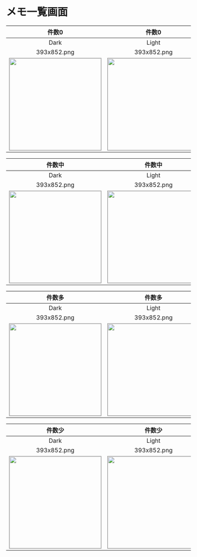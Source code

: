 # メモ一覧画面

|件数0|件数0|
|:---:|:---:|
|Dark|Light|
|393x852.png|393x852.png|
|<img src='../ReferenceImages_64/メモ一覧画面/testMemoListViewController_件数0_Dark_393x852.png' width='250' style='border: 1px solid #999' />|<img src='../ReferenceImages_64/メモ一覧画面/testMemoListViewController_件数0_Light_393x852.png' width='250' style='border: 1px solid #999' />|

|件数中|件数中|
|:---:|:---:|
|Dark|Light|
|393x852.png|393x852.png|
|<img src='../ReferenceImages_64/メモ一覧画面/testMemoListViewController_件数中_Dark_393x852.png' width='250' style='border: 1px solid #999' />|<img src='../ReferenceImages_64/メモ一覧画面/testMemoListViewController_件数中_Light_393x852.png' width='250' style='border: 1px solid #999' />|

|件数多|件数多|
|:---:|:---:|
|Dark|Light|
|393x852.png|393x852.png|
|<img src='../ReferenceImages_64/メモ一覧画面/testMemoListViewController_件数多_Dark_393x852.png' width='250' style='border: 1px solid #999' />|<img src='../ReferenceImages_64/メモ一覧画面/testMemoListViewController_件数多_Light_393x852.png' width='250' style='border: 1px solid #999' />|

|件数少|件数少|
|:---:|:---:|
|Dark|Light|
|393x852.png|393x852.png|
|<img src='../ReferenceImages_64/メモ一覧画面/testMemoListViewController_件数少_Dark_393x852.png' width='250' style='border: 1px solid #999' />|<img src='../ReferenceImages_64/メモ一覧画面/testMemoListViewController_件数少_Light_393x852.png' width='250' style='border: 1px solid #999' />|

